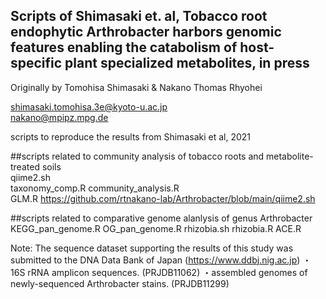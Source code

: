 ## Scripts of Shimasaki et. al, Tobacco root endophytic Arthrobacter harbors genomic features enabling the catabolism of host-specific plant specialized metabolites, in press

Originally by Tomohisa Shimasaki & Nakano Thomas Rhyohei 

 shimasaki.tomohisa.3e@kyoto-u.ac.jp    
 nakano@mpipz.mpg.de

scripts to reproduce the results from Shimasaki et al, 2021 

##scripts related to community analysis of tobacco roots and metabolite-treated soils   
qiime2.sh   
taxonomy_comp.R 
community_analysis.R    
GLM.R
https://github.com/rtnakano-lab/Arthrobacter/blob/main/qiime2.sh

##scripts related to comparative genome alanlysis of genus Arthrobacter
KEGG_pan_genome.R
OG_pan_genome.R
rhizobia.sh
rhizobia.R
ACE.R

Note:
The sequence dataset supporting the results of this study was submitted to the DNA Data Bank of Japan (https://www.ddbj.nig.ac.jp)
・16S rRNA amplicon sequences. (PRJDB11062)
・assembled genomes of newly-sequenced Arthrobacter stains. (PRJDB11299)
